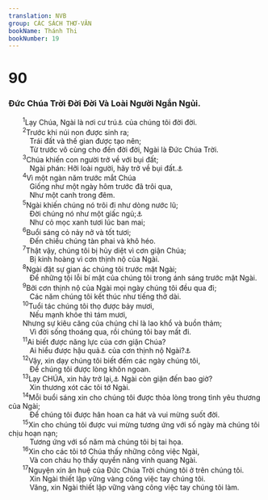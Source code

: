 ```yaml
---
translation: NVB
group: CÁC SÁCH THƠ-VĂN
bookName: Thánh Thi 
bookNumber: 19
---
```


<div class="title"><h1>90</h1><h3>Đức Chúa Trời Đời Đời Và Loài Người Ngắn Ngủi. </h3></div>
<span class="verse thi_90_1">  <sup>1</sup>Lạy Chúa, Ngài là nơi cư trú<a data-toggle="tooltip" data-placement="bottom" title="Một vài văn bản cổ chép: nơi trú ẩn">⚓</a> của chúng tôi đời đời. <br/></span>
<span class="verse thi_90_2">  <sup>2</sup>Trước khi núi non được sinh ra; <br/>   Trái đất và thế gian được tạo nên; <br/>   Từ trước vô cùng cho đến đời đời, Ngài là Đức Chúa Trời. <br/></span>
<span class="verse thi_90_3">  <sup>3</sup>Chúa khiến con người trở về với bụi đất; <br/>   Ngài phán: Hỡi loài người, hãy trở về bụi đất.<a data-toggle="tooltip" data-placement="bottom" title="Ctd: Hãy trở về cùng Đức Chúa Trời">⚓</a><br/></span>
<span class="verse thi_90_4">  <sup>4</sup>Vì một ngàn năm trước mắt Chúa <br/>   Giống như một ngày hôm trước đã trôi qua, <br/>   Như một canh trong đêm. <br/></span>
<span class="verse thi_90_5">  <sup>5</sup>Ngài khiến chúng nó trôi đi như dòng nước lũ; <br/>   Đời chúng nó như một giấc ngủ;<a data-toggle="tooltip" data-placement="bottom" title="Câu này không rõ nghĩa; ctd: Ngài đổ mưa cuốn chúng nó đi như một giấc ngủ">⚓</a><br/>   Như cỏ mọc xanh tươi lúc ban mai; <br/></span>
<span class="verse thi_90_6">  <sup>6</sup>Buổi sáng cỏ nảy nở và tốt tươi; <br/>   Đến chiều chúng tàn phai và khô héo. <br/></span>
<span class="verse thi_90_7">  <sup>7</sup>Thật vậy, chúng tôi bị hủy diệt vì cơn giận Chúa; <br/>   Bị kinh hoàng vì cơn thịnh nộ của Ngài. <br/></span>
<span class="verse thi_90_8">  <sup>8</sup>Ngài đặt sự gian ác chúng tôi trước mặt Ngài; <br/>   Để những tội lỗi bí mật của chúng tôi trong ánh sáng trước mặt Ngài. <br/></span>
<span class="verse thi_90_9">  <sup>9</sup>Bởi cơn thịnh nộ của Ngài mọi ngày chúng tôi đều qua đi; <br/>   Các năm chúng tôi kết thúc như tiếng thở dài. <br/></span>
<span class="verse thi_90_10">  <sup>10</sup>Tuổi tác chúng tôi thọ được bảy mươi, <br/>   Nếu mạnh khỏe thì tám mươi, <br/>  Nhưng sự kiêu căng của chúng chỉ là lao khổ và buồn thảm; <br/>   Vì đời sống thoáng qua, rồi chúng tôi bay mất đi. <br/></span>
<span class="verse thi_90_11">  <sup>11</sup>Ai biết được năng lực của cơn giận Chúa? <br/>   Ai hiểu được hậu quả<a data-toggle="tooltip" data-placement="bottom" title="Nt: sợ hãi">⚓</a> của cơn thịnh nộ Ngài?<a data-toggle="tooltip" data-placement="bottom" title="Vế hai của câu này không rõ nghĩa">⚓</a><br/></span>
<span class="verse thi_90_12">  <sup>12</sup>Vậy, xin dạy chúng tôi biết đếm các ngày chúng tôi, <br/>   Để chúng tôi được lòng khôn ngoan. <br/></span>
<span class="verse thi_90_13">  <sup>13</sup>Lạy CHÚA, xin hãy trở lại,<a data-toggle="tooltip" data-placement="bottom" title="Ctd: xin hãy đổi ý">⚓</a> Ngài còn giận đến bao giờ? <br/>   Xin thương xót các tôi tớ Ngài. <br/></span>
<span class="verse thi_90_14">  <sup>14</sup>Mỗi buổi sáng xin cho chúng tôi được thỏa lòng trong tình yêu thương của Ngài; <br/>   Để chúng tôi được hân hoan ca hát và vui mừng suốt đời. <br/></span>
<span class="verse thi_90_15">  <sup>15</sup>Xin cho chúng tôi được vui mừng tương ứng với số ngày mà chúng tôi chịu hoạn nạn; <br/>   Tương ứng với số năm mà chúng tôi bị tai họa. <br/></span>
<span class="verse thi_90_16">  <sup>16</sup>Xin cho các tôi tớ Chúa thấy những công việc Ngài, <br/>   Và con cháu họ thấy quyền năng vinh quang Ngài. <br/></span>
<span class="verse thi_90_17">  <sup>17</sup>Nguyện xin ân huệ của Đức Chúa Trời chúng tôi ở trên chúng tôi. <br/>   Xin Ngài thiết lập vững vàng công việc tay chúng tôi. <br/>   Vâng, xin Ngài thiết lập vững vàng công việc tay chúng tôi làm. <br/></span>
